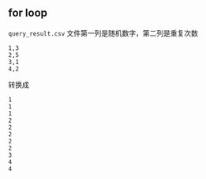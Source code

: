 ## for loop

`query_result.csv` 文件第一列是随机数字，第二列是重复次数

```
1,3
2,5
3,1
4,2
```

转换成

```
1
1
1
2
2
2
2
2
3
4
4
```
